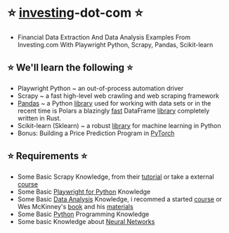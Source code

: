 # ⭐️ [investing](https://www.investing.com/)-dot-com ⭐️

- Financial Data Extraction And Data Analysis Examples From Investing.com With Playwright Python, Scrapy, Pandas, Scikit-learn

## ⭐️ We'll learn the following ⭐️

- Playwright Python ~ an out-of-process automation driver
- Scrapy ~ a fast high-level web crawling and web scraping framework
- [Pandas](https://www.youtube.com/watch?v=LHBE6Q9XlzI) ~ a Python [library](https://pandas.pydata.org/docs/user_guide/10min.html) used for working with data sets or in the recent time is Polars a blazingly [fast](https://www.youtube.com/watch?v=VHqn7ufiilE) DataFrame [library](https://pola-rs.github.io/polars/py-polars/html/reference/) completely written in Rust.
- Scikit-learn (Sklearn) ~ a robust [library](https://scikit-learn.org/stable/getting_started.html) for machine learning in Python
- Bonus: Building a Price Prediction Program in [PyTorch](https://www.youtube.com/watch?v=Z_ikDlimN6A)

## ⭐️ Requirements ⭐️

- Some Basic Scrapy Knowledge, from their [tutorial](https://docs.scrapy.org/en/latest/intro/tutorial.html) or take a external [course](https://www.udemy.com/course/advanced-web-scraping-with-python-using-scrapy-splash/)
- Some Basic [Playwright for Python](https://playwright.dev/python/) Knowledge
- Some Basic [Data Analysis](https://www.youtube.com/results?search_query=data+analysis+with+pandas) Knowledge, i recommed a started [course](https://www.udemy.com/course/data-analysis-with-pandas/) or Wes McKinney's [book](https://www.amazon.com/Python-Data-Analysis-Wrangling-Jupyter-dp-109810403X/dp/109810403X?&linkCode=sl1&tag=quantpytho-20&linkId=2d1788b1f52212848d18095cf9972e07&language=en_US&ref_=as_li_ss_tl) and his [materials](https://github.com/wesm/pydata-book)
- Some Basic [Python](https://docs.python.org/3/) Programming Knowledge
- Some basic Knowledge about [Neural Networks](https://www.youtube.com/watch?v=dPWYUELwIdM)
